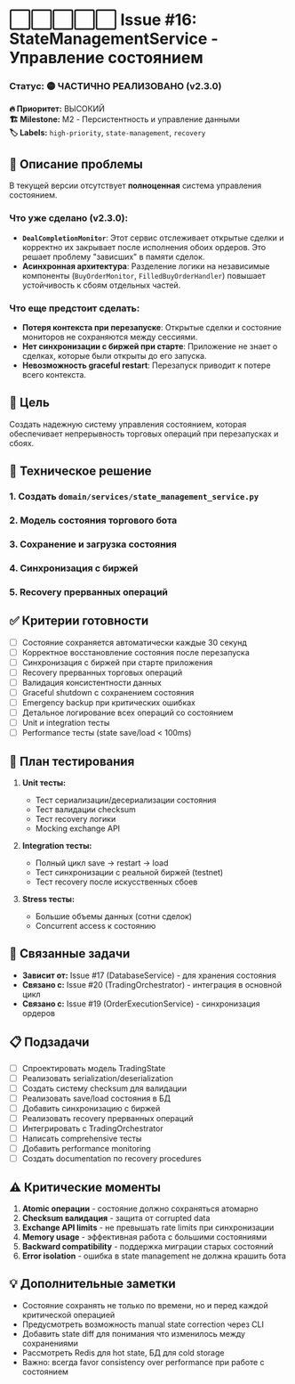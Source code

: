 # ⬜⬜⬜⬜⬜ Issue #16: StateManagementService - Управление состоянием
### Статус: 🟡 ЧАСТИЧНО РЕАЛИЗОВАНО (v2.3.0)

**🔥 Приоритет:** ВЫСОКИЙ  
**🏗️ Milestone:** M2 - Персистентность и управление данными  
**🏷️ Labels:** `high-priority`, `state-management`, `recovery`

## 📝 Описание проблемы

В текущей версии отсутствует **полноценная** система управления состоянием.

### Что уже сделано (v2.3.0):
-   **`DealCompletionMonitor`**: Этот сервис отслеживает открытые сделки и корректно их закрывает после исполнения обоих ордеров. Это решает проблему "зависших" в памяти сделок.
-   **Асинхронная архитектура**: Разделение логики на независимые компоненты (`BuyOrderMonitor`, `FilledBuyOrderHandler`) повышает устойчивость к сбоям отдельных частей.

### Что еще предстоит сделать:
-   **Потеря контекста при перезапуске**: Открытые сделки и состояние мониторов не сохраняются между сессиями.
-   **Нет синхронизации с биржей при старте**: Приложение не знает о сделках, которые были открыты до его запуска.
-   **Невозможность graceful restart**: Перезапуск приводит к потере всего контекста.

## 🎯 Цель

Создать надежную систему управления состоянием, которая обеспечивает непрерывность торговых операций при перезапусках и сбоях.

## 🔧 Техническое решение

### 1. Создать `domain/services/state_management_service.py`


### 2. Модель состояния торгового бота


### 3. Сохранение и загрузка состояния


### 4. Синхронизация с биржей


### 5. Recovery прерванных операций


## ✅ Критерии готовности

- [ ] Состояние сохраняется автоматически каждые 30 секунд
- [ ] Корректное восстановление состояния после перезапуска
- [ ] Синхронизация с биржей при старте приложения  
- [ ] Recovery прерванных торговых операций
- [ ] Валидация консистентности данных
- [ ] Graceful shutdown с сохранением состояния
- [ ] Emergency backup при критических ошибках
- [ ] Детальное логирование всех операций со состоянием
- [ ] Unit и integration тесты
- [ ] Performance тесты (state save/load < 100ms)

## 🧪 План тестирования

1. **Unit тесты:**
   - Тест сериализации/десериализации состояния
   - Тест валидации checksum
   - Тест recovery логики
   - Мocking exchange API

2. **Integration тесты:**
   - Полный цикл save → restart → load
   - Тест синхронизации с реальной биржей (testnet)
   - Тест recovery после искусственных сбоев

3. **Stress тесты:**
   - Большие объемы данных (сотни сделок)
   - Concurrent access к состоянию

## 🔗 Связанные задачи

- **Зависит от:** Issue #17 (DatabaseService) - для хранения состояния
- **Связано с:** Issue #20 (TradingOrchestrator) - интеграция в основной цикл
- **Связано с:** Issue #19 (OrderExecutionService) - синхронизация ордеров

## 📋 Подзадачи

- [ ] Спроектировать модель TradingState
- [ ] Реализовать serialization/deserialization
- [ ] Создать систему checksum для валидации
- [ ] Реализовать save/load состояния в БД
- [ ] Добавить синхронизацию с биржей
- [ ] Реализовать recovery прерванных операций
- [ ] Интегрировать с TradingOrchestrator
- [ ] Написать comprehensive тесты  
- [ ] Добавить performance monitoring
- [ ] Создать documentation по recovery procedures

## ⚠️ Критические моменты

1. **Atomic операции** - состояние должно сохраняться атомарно
2. **Checksum валидация** - защита от corrupted data
3. **Exchange API limits** - не превышать rate limits при синхронизации
4. **Memory usage** - эффективная работа с большими состояниями
5. **Backward compatibility** - поддержка миграции старых состояний
6. **Error isolation** - ошибка в state management не должна крашить бота

## 💡 Дополнительные заметки

- Состояние сохранять не только по времени, но и перед каждой критической операцией
- Предусмотреть возможность manual state correction через CLI
- Добавить state diff для понимания что изменилось между сохранениями
- Рассмотреть Redis для hot state, БД для cold storage
- Важно: всегда favor consistency over performance при работе с состоянием
